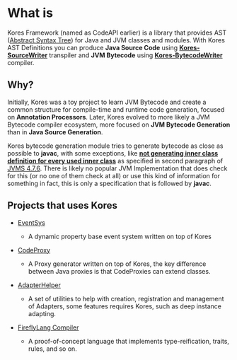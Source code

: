 # What is

Kores Framework (named as CodeAPI earlier) is a library that provides AST ([Abstract Syntax Tree](https://en.wikipedia.org/wiki/Abstract_syntax_tree)) for Java and JVM classes and modules. With Kores AST Definitions you can produce **Java Source Code** using [**Kores-SourceWriter**](https://github.com/koresframework/Kores-SourceWriter) transpiler and **JVM Bytecode** using [**Kores-BytecodeWriter**](https://github.com/koresframework/Kores-BytecodeWriter) compiler.

## Why?

Initially, Kores was a toy project to learn JVM Bytecode and create a common structure for compile-time and runtime code generation, focused on **Annotation Processors**. Later, Kores evolved to more likely a JVM Bytecode compiler ecosystem, more focused on **JVM Bytecode Generation** than in **Java Source Generation**.

Kores bytecode generation module tries to generate bytecode as close as possible to **javac**, with some exceptions, like [**not generating inner class definition for every used inner class**](https://stackoverflow.com/a/48603069) as specified in second paragraph of [JVMS 4.7.6](https://docs.oracle.com/javase/specs/jvms/se16/html/jvms-4.html#jvms-4.7.6). There is likely no popular JVM Implementation that does check for this (or no one of them check at all) or use this kind of information for something in fact, this is only a specification that is followed by **javac**.

## Projects that uses Kores


- [EventSys](https://github.com/ProjectSandstone/EventSys)
    - A dynamic property base event system written on top of Kores

- [CodeProxy](https://github.com/JonathanxD/CodeProxy)
    - A Proxy generator written on top of Kores, the key difference between Java proxies is that CodeProxies can extend classes.

- [AdapterHelper](https://github.com/JonathanxD/AdapterHelper)
    - A set of utilities to help with creation, registration and management of Adapters, some features requires Kores, such as deep instance adapting.

- [FireflyLang Compiler](https://github.com/FireflyLang/firefly-compiler)
  - A proof-of-concept language that implements type-reification, traits, rules, and so on.